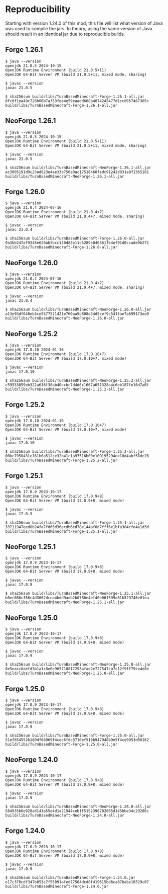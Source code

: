 # Reproducibility

Starting with version 1.24.0 of this mod, this file will list what version of
Java was used to compile the jars. In theory, using the same version of Java
should result in an identical jar due to reproducible builds.

## Forge 1.26.1

    $ java --version
    openjdk 21.0.5 2024-10-15
    OpenJDK Runtime Environment (build 21.0.5+11)
    OpenJDK 64-Bit Server VM (build 21.0.5+11, mixed mode, sharing)

    $ javac --version
    javac 21.0.5

    $ sha256sum build/libs/TurnBasedMinecraft-Forge-1.26.1-all.jar
    0fc0f1ea49c726b06b7a353fee4e59eaadd608a4074245477d1ccd957467305c  build/libs/TurnBasedMinecraft-Forge-1.26.1-all.jar

## NeoForge 1.26.1

    $ java --version
    openjdk 21.0.5 2024-10-15
    OpenJDK Runtime Environment (build 21.0.5+11)
    OpenJDK 64-Bit Server VM (build 21.0.5+11, mixed mode, sharing)

    $ javac --version
    javac 21.0.5

    $ sha256sum build/libs/TurnBasedMinecraft-NeoForge-1.26.1-all.jar
    ac3005191d9c23ad823e4ae33b750a0ac17518460fedc91242d031a8f1365101  build/libs/TurnBasedMinecraft-NeoForge-1.26.1-all.jar

## Forge 1.26.0

    $ java --version
    openjdk 21.0.4 2024-07-16
    OpenJDK Runtime Environment (build 21.0.4+7)
    OpenJDK 64-Bit Server VM (build 21.0.4+7, mixed mode, sharing)

    $ javac --version
    javac 21.0.4

    $ sha256sum build/libs/TurnBasedMinecraft-Forge-1.26.0-all.jar
    9a3bb24fef9348e620ab5bcc120d83e11c5289a046561fb4ef91d0ccade9b271  build/libs/TurnBasedMinecraft-Forge-1.26.0-all.jar

## NeoForge 1.26.0

    $ java --version
    openjdk 21.0.4 2024-07-16
    OpenJDK Runtime Environment (build 21.0.4+7)
    OpenJDK 64-Bit Server VM (build 21.0.4+7, mixed mode, sharing)

    $ javac --version
    javac 21.0.4

    $ sha256sum build/libs/TurnBasedMinecraft-NeoForge-1.26.0-all.jar
    a13e93df640eb3ce5577521421e760aa5d808d34d5cef9c5415ae7a699173ea9  build/libs/TurnBasedMinecraft-NeoForge-1.26.0-all.jar

## NeoForge 1.25.2

    $ java --version
    openjdk 17.0.10 2024-01-16
    OpenJDK Runtime Environment (build 17.0.10+7)
    OpenJDK 64-Bit Server VM (build 17.0.10+7, mixed mode)

    $ javac --version
    javac 17.0.10

    $ sha256sum build/libs/TurnBasedMinecraft-NeoForge-1.25.2-all.jar
    c59533059eb322a616f38ab40ccbc7d4d6c1667a651328a4c6eb187fe16d7a6f  build/libs/TurnBasedMinecraft-NeoForge-1.25.2-all.jar

## Forge 1.25.2

    $ java --version
    openjdk 17.0.10 2024-01-16
    OpenJDK Runtime Environment (build 17.0.10+7)
    OpenJDK 64-Bit Server VM (build 17.0.10+7, mixed mode)

    $ javac --version
    javac 17.0.10

    $ sha256sum build/libs/TurnBasedMinecraft-Forge-1.25.2-all.jar
    00bc7958431e161b0a512ce32b41c1a97516b00e109195294ee18d4abf58dc26  build/libs/TurnBasedMinecraft-Forge-1.25.2-all.jar

## Forge 1.25.1

    $ java --version
    openjdk 17.0.9 2023-10-17
    OpenJDK Runtime Environment (build 17.0.9+8)
    OpenJDK 64-Bit Server VM (build 17.0.9+8, mixed mode)

    $ javac --version
    javac 17.0.9

    $ sha256sum build/libs/TurnBasedMinecraft-Forge-1.25.1-all.jar
    33711947eed8b24fa7fd65d36ecdb6ed78e144af8d7fff6e1bfa304cfe4a1d3d  build/libs/TurnBasedMinecraft-Forge-1.25.1-all.jar

## NeoForge 1.25.1

    $ java --version
    openjdk 17.0.9 2023-10-17
    OpenJDK Runtime Environment (build 17.0.9+8)
    OpenJDK 64-Bit Server VM (build 17.0.9+8, mixed mode)

    $ javac --version
    javac 17.0.9

    $ sha256sum build/libs/TurnBasedMinecraft-NeoForge-1.25.1-all.jar
    b0ec086c356c4d3662dcea4bdd9aeb2b0786e4ef40e061599e81b529746e01ea  build/libs/TurnBasedMinecraft-NeoForge-1.25.1-all.jar

## NeoForge 1.25.0

    $ java --version
    openjdk 17.0.9 2023-10-17
    OpenJDK Runtime Environment (build 17.0.9+8)
    OpenJDK 64-Bit Server VM (build 17.0.9+8, mixed mode)

    $ javac --version
    javac 17.0.9

    $ sha256sum build/libs/TurnBasedMinecraft-NeoForge-1.25.0-all.jar
    0e5eacc8aefd3b1a1c8e6c9657108172934fae2e727547ca7c12f9ff79ce4e8e  build/libs/TurnBasedMinecraft-NeoForge-1.25.0-all.jar

## Forge 1.25.0

    $ java --version
    openjdk 17.0.9 2023-10-17
    OpenJDK Runtime Environment (build 17.0.9+8)
    OpenJDK 64-Bit Server VM (build 17.0.9+8, mixed mode)

    $ javac --version
    javac 17.0.9

    $ sha256sum build/libs/TurnBasedMinecraft-Forge-1.25.0-all.jar
    51ef854552b180df68969f4cec6fdc8716ef519b947948b9e5f4ce9953d00162  build/libs/TurnBasedMinecraft-Forge-1.25.0-all.jar

## NeoForge 1.24.0

    $ java --version
    openjdk 17.0.9 2023-10-17
    OpenJDK Runtime Environment (build 17.0.9+8)
    OpenJDK 64-Bit Server VM (build 17.0.9+8, mixed mode)

    $ javac --version
    javac 17.0.9

    $ sha256sum build/libs/TurnBasedMinecraft-NeoForge-1.24.0-all.jar
    584935b6e928ad141a55e4d1a21944cebff5152396782085d145bbe34c29286c  build/libs/TurnBasedMinecraft-NeoForge-1.24.0-all.jar

## Forge 1.24.0

    $ java --version
    openjdk 17.0.9 2023-10-17
    OpenJDK Runtime Environment (build 17.0.9+8)
    OpenJDK 64-Bit Server VM (build 17.0.9+8, mixed mode)

    $ javac --version
    javac 17.0.9

    $ sha256sum build/libs/TurnBasedMinecraft-Forge-1.24.0.jar
    e17c370cdf347b053c7f55091afed77564dcd8f419615bd6ca87babe10329c07  build/libs/TurnBasedMinecraft-Forge-1.24.0.jar
